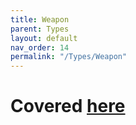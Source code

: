 ```yaml
---
title: Weapon
parent: Types
layout: default
nav_order: 14
permalink: "/Types/Weapon"
---
```


# Covered [here](/Types/BaseWeapon)